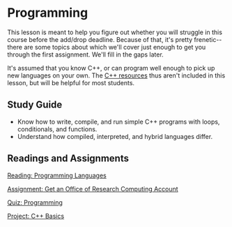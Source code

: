 ---
---

# Programming

This lesson is meant to help you figure out whether you will struggle in this course before the add/drop deadline. Because of that, it's pretty frenetic--there are some topics about which we'll cover just enough to get you through the first assignment. We'll fill in the gaps later.

It's assumed that you know C++, or can program well enough to pick up new languages on your own. The [C++ resources](../resources.md#c) thus aren't included in this lesson, but will be helpful for most students.

## Study Guide

- Know how to write, compile, and run simple C++ programs with loops, conditionals, and functions.
- Understand how compiled, interpreted, and hybrid languages differ.

## Readings and Assignments

[Reading: Programming Languages](../readings/programming-languages.md)

[Assignment: Get an Office of Research Computing Account](../assignments/get-account.md)

[Quiz: Programming](https://byu.instructure.com/courses/22942/assignments/811193)

[Project: C++ Basics](../project/phase1.md)
